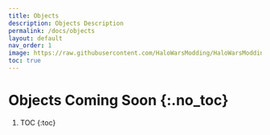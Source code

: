 ```yaml
---
title: Objects
description: Objects Description
permalink: /docs/objects
layout: default
nav_order: 1
image: https://raw.githubusercontent.com/HaloWarsModding/HaloWarsModding.github.io/master/resources/images/metadata/header.png
toc: true
---
```



# Objects <span class="label label-yellow">Coming Soon</span> {:.no_toc}

1. TOC
{:toc}
